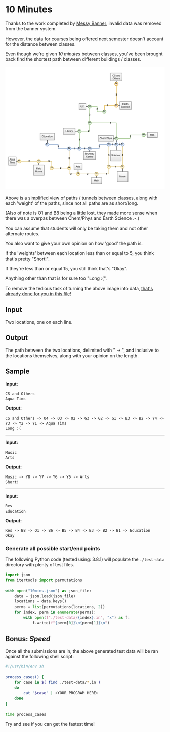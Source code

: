 # 10 Minutes

Thanks to the work completed by [Messy Banner](../../week-02/messybanner.md), invalid data was removed from the banner system.

However, the data for courses being offered next semester doesn't account for the distance between classes.

Even though we're given _10 minutes_ between classes, you've been brought back find the shortest path between different buildings / classes.

![Map of MUN](./map.png)

Above is a simplified view of paths / tunnels between classes, along with each 'weight' of the paths, since not all paths are as short/long.

(Also of note is O1 and B8 being a little lost, they made more sense when there was a overpas between Chem/Phys and Earth Science .-.)

You can assume that students will only be taking them and not other alternate routes.

You also want to give your own opinion on how 'good' the path is.

If the 'weights' between each location less than or equal to 5, you think that's pretty "Short!".

If they're less than or equal 15, you still think that's "Okay".

Anything other than that is for sure too "Long :(".

To remove the tedious task of turning the above image into data, [that's already done for you in this file!](./10mins.json)

## Input

Two locations, one on each line.

## Output

The path between the two locations, delimited with " -> ", and inclusive to the locations themselves, along with your opinion on the length.

## Sample

**Input:**

```
CS and Others
Aqua Tims
```

**Output:**

```
CS and Others -> O4 -> O3 -> O2 -> G3 -> G2 -> G1 -> B3 -> B2 -> Y4 -> Y3 -> Y2 -> Y1 -> Aqua Tims
Long :(
```

---

**Input:**

```
Music
Arts
```

**Output:**

```
Music -> Y8 -> Y7 -> Y6 -> Y5 -> Arts
Short!
```

---

**Input:**

```
Res
Education
```

**Output:**

```
Res -> B8 -> O1 -> B6 -> B5 -> B4 -> B3 -> B2 -> B1 -> Education
Okay
```

### Generate all possible start/end points

The following Python code (tested using: 3.8.1) will populate the `./test-data` directory with plenty of test files.

```python
import json
from itertools import permutations

with open("10mins.json") as json_file:
    data = json.load(json_file)
    locations = data.keys()
    perms = list(permutations(locations, 2))
    for index, perm in enumerate(perms):
        with open(f"./test-data/{index}.in", "x") as f:
            f.write(f"{perm[0]}\n{perm[1]}\n")
```

## Bonus: *_Speed_*

Once all the submissions are in, the above generated test data will be ran against the following shell script:

```sh
#!/usr/bin/env sh

process_cases() {
    for case in $( find ./test-data/*.in )
    do
        cat "$case" | <YOUR PROGRAM HERE>
    done
}

time process_cases
```

Try and see if you can get the fastest time!
